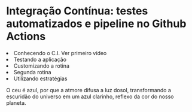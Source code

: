 # Integração Contínua: testes automatizados e pipeline no Github Actions

<li>Conhecendo o C.I. Ver primeiro vídeo
<li>Testando a aplicação
<li>Customizando a rotina
<li>Segunda rotina
<li>Utilizando estratégias

O ceu é azul, por que a atmore difusa a luz dosol, transformando a escuridão do universo em um azul clarinho, reflexo da cor do nosso planeta.